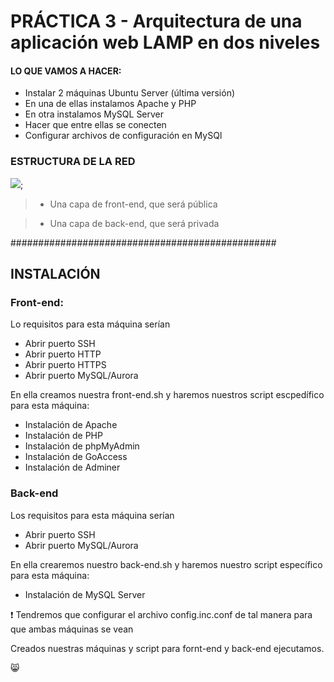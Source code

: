 # PRÁCTICA 3 - Arquitectura de una aplicación web LAMP en dos niveles

#### LO QUE VAMOS A HACER: 

- Instalar 2 máquinas Ubuntu Server (última versión)
- En una de ellas instalamos Apache y PHP
- En otra instalamos MySQL Server
- Hacer que entre ellas se conecten
- Configurar archivos de configuración en MySQl

### ESTRUCTURA DE LA RED

![](Imágenes/red.png);

> - Una capa de front-end, que será pública

> - Una capa de back-end, que será privada


 ################################################

 ## INSTALACIÓN

### Front-end:

Lo requisitos para esta máquina serían

- Abrir puerto SSH
- Abrir puerto HTTP
- Abrir puerto HTTPS
- Abrir puerto MySQL/Aurora

En ella creamos nuestra front-end.sh y haremos nuestros script escpedífico para esta máquina:

- Instalación de Apache
- Instalación de PHP
- Instalación de phpMyAdmin
- Instalación de GoAccess
- Instalación de Adminer 

### Back-end

Los requisitos para esta máquina serían

- Abrir puerto SSH
- Abrir puerto MySQL/Aurora

En ella crearemos nuestro back-end.sh y haremos nuestro script específico para esta máquina:

- Instalación de MySQL Server 

:exclamation: Tendremos que configurar el archivo config.inc.conf de tal manera para que ambas máquinas se vean

Creados nuestras máquinas y script para fornt-end y back-end ejecutamos. 

:smile_cat:
